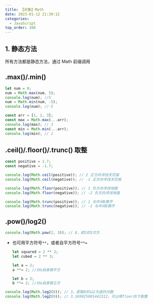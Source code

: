 ```yaml
---
title: 【对象】Math
date: 2023-01-12 21:39:12
categories:
  - JavaScript
top_order: 160
---
```


## 1. 静态方法

所有方法都是静态方法，通过 Math 前缀调用

## .max()/.min()

```js
let num = 0;
num = Math.max(num, 5);
console.log(num); //5
num = Math.min(num, -5);
console.log(num); //-5

const arr = [1, 2, 3];
const max = Math.max(...arr);
console.log(max); // 3
const min = Math.min(...arr);
console.log(min); // 1
```

<!--more-->

## .ceil()/.floor()/.trunc() 取整

```js
const positive = 1.7;
const negative = -1.7;

console.log(Math.ceil(positive)); // 2 正方向寻找天花板
console.log(Math.ceil(negative)); // -1 正方向寻找天花板

console.log(Math.floor(positive)); // 1 负方向寻找地面
console.log(Math.floor(negative)); // -2 负方向寻找地面

console.log(Math.trunc(positive)); // 1 与中间0靠齐
console.log(Math.trunc(negative)); // -1 与中间0靠齐
```

## .pow()/log2()

```js
console.log(Math.pow(2, 3)); // 8，即2的3次方
```

- 也可用平方符号`**`，或者自平方符号`**=`

  ```js
  let squared = 2 ** 2;
  let cubed = 2 ** 3;
  ```

  ```js
  let a = 2;
  a **= 2; //对a自身做平方

  let b = 2;
  b **= 2; //对a自身做立方
  ```

```js
console.log(Math.log2(8)); // 3，即取8的以2为底的对数
console.log(Math.log2(9)); // 3.169925001442312，可以用floor向下取整
```